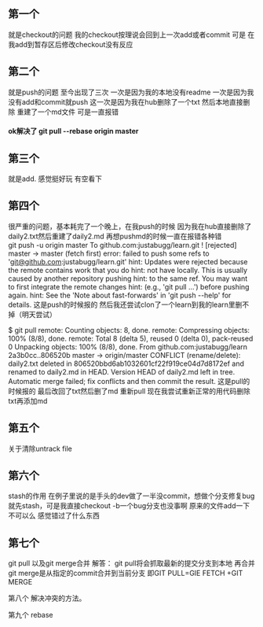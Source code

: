 第一个  
------
就是checkout的问题 我的checkout按理说会回到上一次add或者commit  可是 在我add到暂存区后修改checkout没有反应


第二个  
------
 就是push的问题  至今出现了三次  一次是因为我的本地没有readme  一次是因为我没有add和commit就push  这一次是因为我在hub删除了一个txt 然后本地直接删除 重建了一个md文件 可是一直报错
 #### ok解决了 git pull --rebase origin master


第三个  
---
就是add. 感觉挺好玩 有空看下


第四个  
----
很严重的问题，基本耗完了一个晚上，在我push的时候 因为我在hub直接删除了daily2.txt然后重建了daily2.md 再想pushmd的时候一直在报错各种错  
git push -u origin master
To github.com:justabugg/learn.git
 ! [rejected]        master -> master (fetch first)
error: failed to push some refs to 'git@github.com:justabugg/learn.git'
hint: Updates were rejected because the remote contains work that you do
hint: not have locally. This is usually caused by another repository pushing
hint: to the same ref. You may want to first integrate the remote changes
hint: (e.g., 'git pull ...') before pushing again.
hint: See the 'Note about fast-forwards' in 'git push --help' for details.
这是push的时候报的
然后我还尝试clon了一个learn到我的learn里删不掉（明天尝试）

$ git pull
remote: Counting objects: 8, done.
remote: Compressing objects: 100% (8/8), done.
remote: Total 8 (delta 5), reused 0 (delta 0), pack-reused 0
Unpacking objects: 100% (8/8), done.
From github.com:justabugg/learn
   2a3b0cc..806520b  master     -> origin/master
CONFLICT (rename/delete): daily2.txt deleted in 806520bbd6ab1032601cf22f919ce04d7d8172ef and renamed to daily2.md in HEAD. Version HEAD of daily2.md left in tree.
Automatic merge failed; fix conflicts and then commit the result.
这是pull的时候报的
最后改回了txt然后删了md 重新pull 现在我尝试重新正常的用代码删除txt再添加md


第五个  
-------
关于清除untrack file

第六个  
--------
stash的作用  在例子里说的是手头的dev做了一半没commit，想做个分支修复bug就先stash，可是我直接checkout -b一个bug分支也没事啊 原来的文件add一下不可以么 感觉错过了什么东西


第七个  
-------------
 git pull 以及git merge合并
解答：  git pull将会抓取最新的提交分支到本地 再合并  git merge是从指定的commit合并到当前分支 即GIT PULL=GIE FETCH +GIT MERGE


第八个  解决冲突的方法。


第九个 rebase


